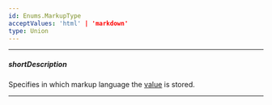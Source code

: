 ```yaml
---
id: Enums.MarkupType
acceptValues: 'html' | 'markdown'
type: Union
---
```

---
##### shortDescription
Specifies in which markup language the [value](/Documentation/ApiReference/UI_Components/dxHtmlEditor/Configuration/#value) is stored.

---
<!--
dxHtmlEditorOptions.valueType(10 UI Components\dxHtmlEditor\1 Configuration\valueType.md)(ui\html_editor.d.ts)
-->